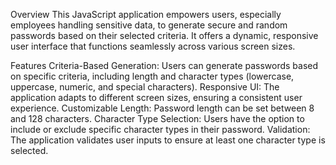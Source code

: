 Overview
This JavaScript application empowers users, especially employees handling sensitive data, to generate secure and random passwords based on their selected criteria. It offers a dynamic, responsive user interface that functions seamlessly across various screen sizes.

Features
Criteria-Based Generation: Users can generate passwords based on specific criteria, including length and character types (lowercase, uppercase, numeric, and special characters).
Responsive UI: The application adapts to different screen sizes, ensuring a consistent user experience.
Customizable Length: Password length can be set between 8 and 128 characters.
Character Type Selection: Users have the option to include or exclude specific character types in their password.
Validation: The application validates user inputs to ensure at least one character type is selected.